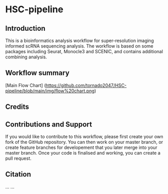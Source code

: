 HSC-pipeline
================

## Introduction

This is a bioinformatics analysis workflow for super-resolution imaging
informed scRNA sequencing analysis. The workflow is based on some
packages including Seurat, Monocle3 and SCENIC, and contains additional
combining analysis.

## Workflow summary

\[Main Flow Chart\]
(<https://github.com/tornado2047/HSC-pipeline/blob/main/img/flow%20chart.png>)

## Credits

## Contributions and Support

If you would like to contribute to this workflow, please first create
your own fork of the GitHub repository. You can then work on your master
branch, or create feature branches for developement that you later merge
into your master branch. Once your code is finalised and working, you
can create a pull request.

## Citation

… …
